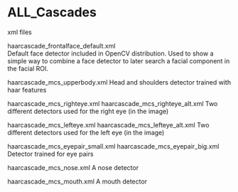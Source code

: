 # ALL_Cascades
xml files

haarcascade_frontalface_default.xml   
Default face detector included in OpenCV distribution. Used to show a simple way 
to combine a face detector to later search a facial component in the facial ROI.

haarcascade_mcs_upperbody.xml
Head and shoulders detector trained with haar features

haarcascade_mcs_righteye.xml
haarcascade_mcs_righteye_alt.xml
Two different detectors used for the right eye (in the image)

haarcascade_mcs_lefteye.xml
haarcascade_mcs_lefteye_alt.xml
Two different detectors used for the left eye (in the image)

haarcascade_mcs_eyepair_small.xml
haarcascade_mcs_eyepair_big.xml
Detector trained for eye pairs

haarcascade_mcs_nose.xml
A nose detector

haarcascade_mcs_mouth.xml
A mouth detector
